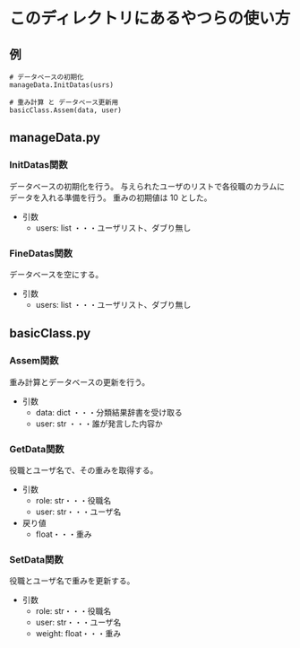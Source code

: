 # このディレクトリにあるやつらの使い方

## 例

```python=
# データベースの初期化
manageData.InitDatas(usrs)

# 重み計算 と データベース更新用
basicClass.Assem(data, user)
```

## manageData.py

### InitDatas関数

データベースの初期化を行う。
与えられたユーザのリストで各役職のカラムにデータを入れる準備を行う。
重みの初期値は 10 とした。

* 引数
  * users: list ・・・ユーザリスト、ダブり無し

### FineDatas関数

データベースを空にする。

* 引数
  * users: list ・・・ユーザリスト、ダブり無し

## basicClass.py

### Assem関数

重み計算とデータベースの更新を行う。

* 引数
  * data: dict ・・・分類結果辞書を受け取る
  * user: str ・・・誰が発言した内容か

### GetData関数

役職とユーザ名で、その重みを取得する。

* 引数
  * role: str・・・役職名
  * user: str・・・ユーザ名
* 戻り値
  * float・・・重み

### SetData関数

役職とユーザ名で重みを更新する。

* 引数
  * role: str・・・役職名
  * user: str・・・ユーザ名
  * weight: float・・・重み
